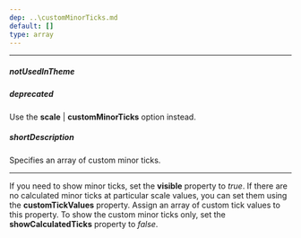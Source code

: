 ```yaml
---
dep: ..\customMinorTicks.md
default: []
type: array
---
```

---
##### notUsedInTheme

##### deprecated
Use the **scale** | **customMinorTicks** option instead.

##### shortDescription
Specifies an array of custom minor ticks.

---
<p>If you need to show minor ticks, set the <b>visible</b> property to <i>true</i>. If there are no calculated minor ticks at particular scale values, you can set them using the <b>customTickValues</b> property. Assign an array of custom tick values to this property. To show the custom minor ticks only, set the <b>showCalculatedTicks</b> property to <i>false</i>.</p>
